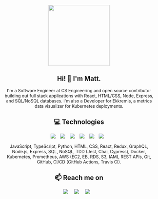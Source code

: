 <div id="header" align="center">
  <img src="https://media.giphy.com/media/v1.Y2lkPTc5MGI3NjExdXdwMXg3dzQzaTljbjVubmdtOHluM2p3aWh1Y29ha3h6aXM1NXdkZCZlcD12MV9pbnRlcm5hbF9naWZfYnlfaWQmY3Q9cw/jdPMeyv9rn0hZHh8n9/giphy.gif" width="200"/>
</div>

<h2 align="center"> Hi! 👋 I'm Matt.</h2>
<p align="center">
  I'm a Software Engineer at CS Engineering and open source contributor building out full stack applications with React, HTML/CSS, Node, Express, and SQL/NoSQL databases. I'm also a Developer for Ekkremis, a metrics data visualizer for Kubernetes deployments.
</p>

<h2 align="center"> 💻 Technologies</h2>
<p align="center">
  <img src="https://img.shields.io/badge/node.js%20-%2343853D.svg?&style=for-the-badge&logo=node.js&logoColor=white" />&nbsp;&nbsp;&nbsp;
  <img src="https://img.shields.io/badge/express.js-%23404d59.svg?style=for-the-badge&logo=express&logoColor=%2361DAFB" />&nbsp;&nbsp;&nbsp;
  <img src="https://img.shields.io/badge/react%20-%2300D9FF.svg?&style=for-the-badge&logo=react&logoColor=white" />&nbsp;&nbsp;&nbsp;
  <img src="https://img.shields.io/badge/postgres-%23316192.svg?style=for-the-badge&logo=postgresql&logoColor=white" />&nbsp;&nbsp;&nbsp;
  <img src="https://img.shields.io/badge/MongoDB-%234ea94b.svg?style=for-the-badge&logo=mongodb&logoColor=white" />&nbsp;&nbsp;&nbsp;
  <img src="https://img.shields.io/badge/kubernetes-%23326ce5.svg?style=for-the-badge&logo=kubernetes&logoColor=white" />&nbsp;&nbsp;&nbsp;
</p>
<p align="center">JavaScript, TypeScript, Python, HTML, CSS, React, Redux, GraphQL, Node.js, Express, SQL, NoSQL, TDD (Jest, Chai, Cypress), Docker, Kubernetes, Prometheus, AWS (EC2, EB, RDS, S3, IAM), REST APIs, Git, GitHub, CI/CD (GitHub Actions, Travis CI).</p>

<h2  align="center">📫 Reach me on</h2>
<p align="center">
  <a target="_blank"href="https://www.linkedin.com/in/matthewpan/"><img src="https://img.shields.io/badge/linkedin-%230077B5.svg?&style=for-the-badge&logo=linkedin&logoColor=white" /></a>&nbsp;&nbsp;&nbsp;&nbsp;
  <a target="_blank"href="https://github.com/matthewmpan"><img src="https://img.shields.io/badge/github-%23121011.svg?style=for-the-badge&logo=github&logoColor=white" /></a>&nbsp;&nbsp;&nbsp;&nbsp;
  <a href="mailto:matthewmpan@gmail.com?subject=Hello%20Matt,%20From%20Github"><img src="https://img.shields.io/badge/gmail-%23D14836.svg?&style=for-the-badge&logo=gmail&logoColor=white" /></a>&nbsp;&nbsp;&nbsp;&nbsp;
</p>
